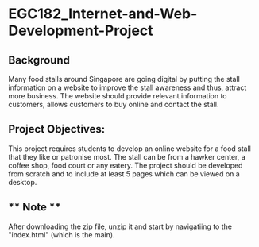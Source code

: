 # EGC182_Internet-and-Web-Development-Project

## Background
Many food stalls around Singapore are going digital by putting the stall information on a website to
improve the stall awareness and thus, attract more business. The website should provide relevant
information to customers, allows customers to buy online and contact the stall.

## Project Objectives:
This project requires students to develop an online website for a food stall that they like or patronise
most. The stall can be from a hawker center, a coffee shop, food court or any eatery. The project
should be developed from scratch and to include at least 5 pages which can be viewed on a
desktop.

## ** Note **
After downloading the zip file, unzip it and start by navigatiing to the "index.html" (which is the main).
